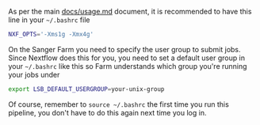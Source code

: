 
As per the main [docs/usage.md](../docs/usage.md) document, it is recommended to have this line in your `~/.bashrc` file

```bash
NXF_OPTS='-Xms1g -Xmx4g'
```

On the Sanger Farm you need to specify the user group to submit jobs. Since Nextflow does this for you, you need to set a default user group in your `~/.bashrc` like this so Farm understands which group you're running your jobs under

```bash
export LSB_DEFAULT_USERGROUP=your-unix-group
```

Of course, remember to `source ~/.bashrc` the first time you run this pipeline, you don't have to do this again next time you log in.
